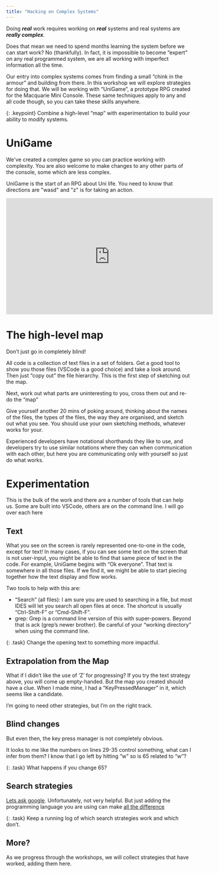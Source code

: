 ```yaml
---
title: "Hacking on Complex Systems"
---
```


Doing ___real___ work requires working on ___real___ systems and real systems are ___really complex___.

Does that mean we need to spend months learning the system before we can start work? No (thankfully). In fact, it is impossible to become “expert” on any real programmed system, we are all working with imperfect information all the time.

Our entry into complex systems comes from finding a small “chink in the armour” and building from there. In this workshop we will explore strategies for doing that. We will be working with “UniGame”, a prototype RPG created for the Macquarie Mini Console. These same techniques apply to any and all code though, so you can take these skills anywhere.

{: .keypoint}
Combine a high-level “map” with experimentation to build your ability to modify systems.

# UniGame

We've created a complex game so you can practice working with complexity.  You are also welcome to make changes to any other parts of the console, some which are less complex.

UniGame is the start of an RPG about Uni life.  You need to know that directions are "wasd" and "z" is for taking an action.

<iframe width="560" height="315" src="https://www.youtube.com/embed/Isw7J6ylXSA" frameborder="0" allow="accelerometer; autoplay; clipboard-write; encrypted-media; gyroscope; picture-in-picture" allowfullscreen></iframe>

# The high-level map

Don’t just go in completely blind!

All code is a collection of text files in a set of folders. Get a good tool to show you those files (VSCode is a good choice) and take a look around. Then just “copy out” the file hierarchy. This is the first step of sketching out the map.

Next, work out what parts are uninteresting to you, cross them out and re-do the “map”

Give yourself another 20 mins of poking around, thinking about the names of the files, the types of the files, the way they are organised, and sketch out what you see. You should use your own sketching methods, whatever works for your.

Experienced developers have notational shorthands they like to use, and developers try to use similar notations where they can when communication with each other, but here you are communicating only with yourself so just do what works.

# Experimentation

This is the bulk of the work and there are a number of tools that can help us. Some are built into VSCode, others are on the command line. I will go over each here

## Text

What you see on the screen is rarely represented one-to-one in the code, except for text! In many cases, if you can see some text on the screen that is not user-input, you might be able to find that same piece of text in the code. For example, UniGame begins with “Ok everyone”. That text is somewhere in all those files. If we find it, we might be able to start piecing together how the text display and flow works.

Two tools to help with this are:

  * “Search” (all files): I am sure you are used to searching in a file, but most IDES will let you search all open files at once. The shortcut is usually “Ctrl-Shift-F” or “Cmd-Shift-F”.
  * grep: Grep is a command line version of this with super-powers. Beyond that is ack (grep’s newer brother). Be careful of your “working directory” when using the command line.

{: .task}
Change the opening text to something more impactful.

## Extrapolation from the Map

What if I didn’t like the use of ‘Z’ for progressing? If you try the text strategy above, you will come up empty-handed. But the map you created should have a clue. When I made mine, I had a “KeyPressedManager” in it, which seems like a candidate.

I’m going to need other strategies, but I’m on the right track.

## Blind changes

But even then, the key press manager is not completely obvious.

It looks to me like the numbers on lines 29-35 control something, what can I infer from them? I know that I go left by hitting “w” so is 65 related to “w”?

{: .task}
What happens if you change 65?

## Search strategies

[Lets ask google](https://www.google.com/search?client=firefox-b-d&q=65+related+to+w). Unfortunately, not very helpful. But just adding the programming language you are using can make [all the difference](https://www.google.com/search?client=firefox-b-d&q=65+related+to+w+Java)

{: .task}
Keep a running log of which search strategies work and which don’t.

## More?

As we progress through the workshops, we will collect strategies that have worked, adding them here.